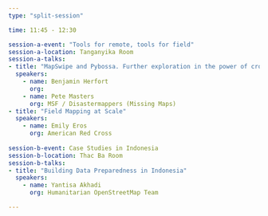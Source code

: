 ```yaml
---
type: "split-session"

time: 11:45 - 12:30

session-a-event: "Tools for remote, tools for field"
session-a-location: Tanganyika Room
session-a-talks:
- title: "MapSwipe and Pybossa. Further exploration in the power of crowds"
  speakers:
    - name: Benjamin Herfort
      org: 
    - name: Pete Masters
      org: MSF / Disastermappers (Missing Maps)
- title: "Field Mapping at Scale"
  speakers:
    - name: Emily Eros
      org: American Red Cross
      
session-b-event: Case Studies in Indonesia
session-b-location: Thac Ba Room
session-b-talks:
- title: "Building Data Preparedness in Indonesia"
  speakers:
    - name: Yantisa Akhadi
      org: Humanitarian OpenStreetMap Team

---
```

